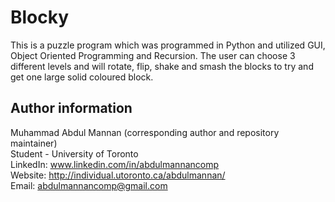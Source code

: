 # Blocky
This is a puzzle program which was programmed in Python and utilized GUI, Object Oriented Programming and Recursion. The user can choose 3 different levels and will rotate, flip, shake and smash the blocks to try and get one large solid coloured block.

## Author information
Muhammad Abdul Mannan (corresponding author and repository maintainer) <br />
Student - University of Toronto <br />
LinkedIn: www.linkedin.com/in/abdulmannancomp <br />
Website: http://individual.utoronto.ca/abdulmannan/ <br />
Email: abdulmannancomp@gmail.com <br />

